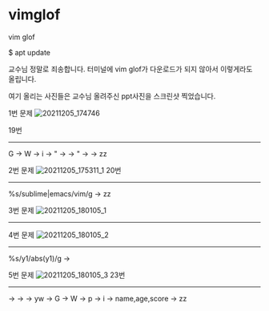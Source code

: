 # vimglof
vim glof

$ apt update

교수님 정말로 죄송합니다. 터미널에 vim glof가 다운로드가 되지 않아서 이렇게라도 올립니다.

여기 올리는 사진들은 교수님 올려주신 ppt사진을 스크린샷 찍었습니다.

1번 문제 
![20211205_174746](https://user-images.githubusercontent.com/94046904/144739880-4f6ce7ac-a92d-4bf6-b0be-3de9331098b6.png)

19번
***
G -> W -> i -> " -> <kend> -> " -> <esc> ->  zz
  
2번 문제
![20211205_175311_1](https://user-images.githubusercontent.com/94046904/144740038-29db5fce-556c-4c65-9bd1-07ff5c2a4a45.png)
20번
  ***
%s/sublime\|emacs/vim/g -> zz
  
  3번 문제
  ![20211205_180105_1](https://user-images.githubusercontent.com/94046904/144741423-52dab1de-cb86-4ccd-883b-0c9cad806418.png)
 ***

  4번 문제
  ![20211205_180105_2](https://user-images.githubusercontent.com/94046904/144741447-d24204dc-b0b2-4ae7-821e-8054abe3d80e.png)

 ***
 %s/y1/abs(y1)/g -> 
  
   5번 문제
![20211205_180105_3](https://user-images.githubusercontent.com/94046904/144741438-3b279b7b-4908-4b59-ba48-3253597e17f6.png)
  23번
  ***
<enter> -> <enter> -> <enter> -> yw -> G -> W -> p -> i -> name,age,score -> zz
